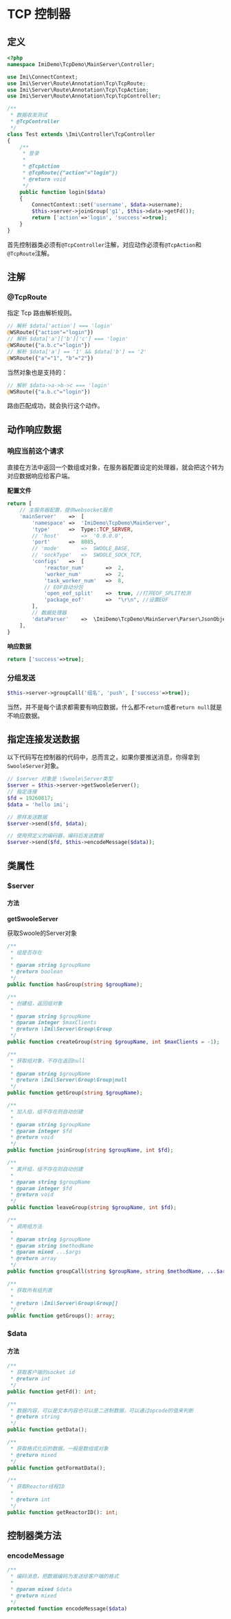 # TCP 控制器

## 定义

```php
<?php
namespace ImiDemo\TcpDemo\MainServer\Controller;

use Imi\ConnectContext;
use Imi\Server\Route\Annotation\Tcp\TcpRoute;
use Imi\Server\Route\Annotation\Tcp\TcpAction;
use Imi\Server\Route\Annotation\Tcp\TcpController;

/**
 * 数据收发测试
 * @TcpController
 */
class Test extends \Imi\Controller\TcpController
{
	/**
	 * 登录
	 * 
	 * @TcpAction
	 * @TcpRoute({"action"="login"})
	 * @return void
	 */
	public function login($data)
	{
		ConnectContext::set('username', $data->username);
		$this->server->joinGroup('g1', $this->data->getFd());
		return ['action'=>'login', 'success'=>true];
	}
}
```

首先控制器类必须有`@TcpController`注解，对应动作必须有`@TcpAction`和`@TcpRoute`注解。

## 注解

### @TcpRoute

指定 Tcp 路由解析规则。

```php
// 解析 $data['action'] === 'login'
@WSRoute({"action"="login"})
// 解析 $data['a']['b']['c'] === 'login'
@WSRoute({"a.b.c"="login"})
// 解析 $data['a'] == '1' && $data['b'] == '2'
@WSRoute({"a"="1", "b"="2"})
```

当然对象也是支持的：

```php
// 解析 $data->a->b->c === 'login'
@WSRoute({"a.b.c"="login"})
```

路由匹配成功，就会执行这个动作。

## 动作响应数据

### 响应当前这个请求

直接在方法中返回一个数组或对象，在服务器配置设定的处理器，就会把这个转为对应数据响应给客户端。

**配置文件**

```php
return [
	// 主服务器配置，提供websocket服务
	'mainServer'	=>	[
		'namespace'	=>	'ImiDemo\TcpDemo\MainServer',
		'type'		=>	Type::TCP_SERVER,
		// 'host'		=>	'0.0.0.0',
		'port'		=>	8085,
		// 'mode'		=>	SWOOLE_BASE,
		// 'sockType'	=>	SWOOLE_SOCK_TCP,
		'configs'	=>	[
			'reactor_num'		=>	2,
			'worker_num'		=>	2,
			'task_worker_num'	=>	8,
			// EOF自动分包
			'open_eof_split'	=>	true, //打开EOF_SPLIT检测
			'package_eof'		=>	"\r\n", //设置EOF
		],
		// 数据处理器
		'dataParser'	=>	\ImiDemo\TcpDemo\MainServer\Parser\JsonObjectParser::class,
	],
}
```

**响应数据**

```php
return ['success'=>true];
```

### 分组发送

```php
$this->server->groupCall('组名', 'push', ['success'=>true]);
```

当然，并不是每个请求都需要有响应数据，什么都不`return`或者`return null`就是不响应数据。

## 指定连接发送数据

以下代码写在控制器的代码中，总而言之，如果你要推送消息，你得拿到`SwooleServer`对象。

```php
// $server 对象是 \Swoole\Server类型
$server = $this->server->getSwooleServer();
// 指定连接
$fd = 19260817;
$data = 'hello imi';

// 原样发送数据
$server->send($fd, $data);

// 使用预定义的编码器，编码后发送数据
$server->send($fd, $this->encodeMessage($data));
```

## 类属性

### $server

#### 方法

**getSwooleServer**

获取Swoole的Server对象


```php
/**
 * 组是否存在
 *
 * @param string $groupName
 * @return boolean
 */
public function hasGroup(string $groupName);
```

```php
/**
 * 创建组，返回组对象
 *
 * @param string $groupName
 * @param integer $maxClients
 * @return \Imi\Server\Group\Group
 */
public function createGroup(string $groupName, int $maxClients = -1);
```

```php
/**
 * 获取组对象，不存在返回null
 *
 * @param string $groupName
 * @return \Imi\Server\Group\Group|null
 */
public function getGroup(string $groupName);
```

```php
/**
 * 加入组，组不存在则自动创建
 *
 * @param string $groupName
 * @param integer $fd
 * @return void
 */
public function joinGroup(string $groupName, int $fd);
```

```php
/**
 * 离开组，组不存在则自动创建
 *
 * @param string $groupName
 * @param integer $fd
 * @return void
 */
public function leaveGroup(string $groupName, int $fd);
```

```php
/**
 * 调用组方法
 *
 * @param string $groupName
 * @param string $methodName
 * @param mixed ...$args
 * @return array
 */
public function groupCall(string $groupName, string $methodName, ...$args);
```

```php
/**
 * 获取所有组列表
 *
 * @return \Imi\Server\Group\Group[]
 */
public function getGroups(): array;
```
### $data

#### 方法

```php
/**
 * 获取客户端的socket id
 * @return int
 */
public function getFd(): int;
```

```php
/**
 * 数据内容，可以是文本内容也可以是二进制数据，可以通过opcode的值来判断
 * @return string
 */
public function getData();
```

```php
/**
 * 获取格式化后的数据，一般是数组或对象
 * @return mixed
 */
public function getFormatData();
```

```php
/**
 * 获取Reactor线程ID
 *
 * @return int
 */
public function getReactorID(): int;
```

## 控制器类方法

### encodeMessage

```php
/**
 * 编码消息，把数据编码为发送给客户端的格式
 *
 * @param mixed $data
 * @return mixed
 */
protected function encodeMessage($data)
```
